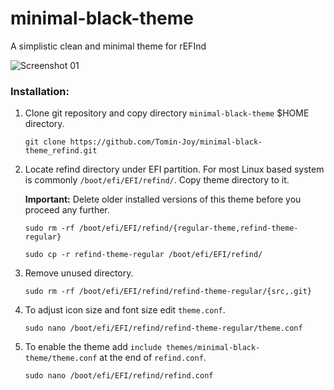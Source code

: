 # minimal-black-theme
A simplistic clean and minimal theme for rEFInd


![Screenshot 01]()


### Installation:

1. Clone git repository and copy directory ```minimal-black-theme``` $HOME directory.

   ```
   git clone https://github.com/Tomin-Joy/minimal-black-theme_refind.git

   ```

2. Locate refind directory under EFI partition. For most Linux based system is commonly `/boot/efi/EFI/refind/`. Copy theme directory to it.

   **Important:** Delete older installed versions of this theme before you proceed any further.

   ```
   sudo rm -rf /boot/efi/EFI/refind/{regular-theme,refind-theme-regular}
   ```
   ```
   sudo cp -r refind-theme-regular /boot/efi/EFI/refind/
   ```
3. Remove unused directory.
   ```
   sudo rm -rf /boot/efi/EFI/refind/refind-theme-regular/{src,.git}
   ```

4. To adjust icon size and font size edit `theme.conf`.
   ```
   sudo nano /boot/efi/EFI/refind/refind-theme-regular/theme.conf
   ```

5. To enable the theme add `include themes/minimal-black-theme/theme.conf` at the end of `refind.conf`.
   ```
   sudo nano /boot/efi/EFI/refind/refind.conf
   ```


